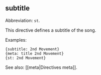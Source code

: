 ## subtitle

Abbreviation: `st`.

This directive defines a subtitle of the song.

Examples:

    {subtitle: 2nd Movement}
    {meta: title 2nd Movement}
    {st: 2nd Movement}

See also: [[meta|Directives meta]].
